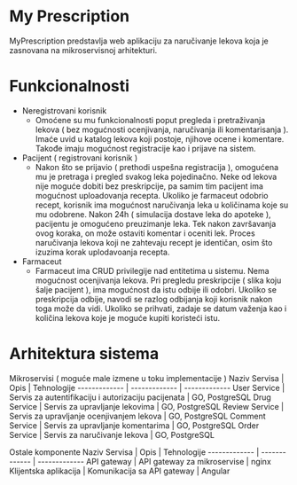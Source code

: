 # My Prescription

MyPrescription predstavlja web aplikaciju za naručivanje lekova koja je zasnovana na mikroservisnoj arhitekturi.

# Funkcionalnosti

* Neregistrovani korisnik
  * Omoćene su mu funkcionalnosti poput pregleda i pretraživanja lekova ( bez mogućnosti ocenjivanja, naručivanja ili komentarisanja ). Imaće uvid u katalog lekova koji postoje, njihove ocene i komentare. Takođe imaju mogućnost registracije kao i prijave na sistem.
* Pacijent ( registrovani korisnik )
  * Nakon što se prijavio ( prethodi uspešna registracija ), omogućena mu je pretraga i pregled svakog leka pojedinačno. Neke od lekova nije moguće dobiti bez preskripcije, pa samim tim pacijent ima mogućnost uploadovanja recepta. Ukoliko je farmaceut odobrio recept, korisnik ima mogućnost naručivanja leka u količinama koje su mu odobrene. Nakon 24h ( simulacija dostave leka do apoteke ), pacijentu je omogućeno preuzimanje leka. Tek nakon završavanja ovog koraka, on može ostaviti komentar i oceniti lek. Proces naručivanja lekova koji ne zahtevaju recept je identičan, osim što izuzima korak uplodavoanja recepta.
* Farmaceut
  * Farmaceut ima CRUD privilegije nad entitetima u sistemu. Nema mogućnost ocenjivanja lekova. Pri pregledu preskripcije ( slika koju šalje pacijent ), ima mogućnost da istu odbije ili odobri. Ukoliko se preskripcija odbije, navodi se razlog odbijanja koji korisnik nakon toga može da vidi. Ukoliko se prihvati, zadaje se datum važenja kao i količina lekova koje je moguće kupiti koristeći istu.

# Arhitektura sistema

Mikroservisi ( moguće male izmene u toku implementacije )
Naziv Servisa  | Opis | Tehnologije
------------- | ------------- | -------------
User Service  | Servis za autentifikaciju i autorizaciju pacijenata | GO, PostgreSQL 
Drug Service  | Servis za upravljanje lekovima | GO, PostgreSQL
Review Service  | Servis za upravljanje ocenjivanjem lekova | GO, PostgreSQL
Comment Service  | Servis za upravljanje komentarima | GO, PostgreSQL
Order Service  | Servis za naručivanje lekova | GO, PostgreSQL

Ostale komponente
Naziv Servisa  | Opis | Tehnologije
------------- | ------------- | -------------
API gateway  | API gateway za mikroservise | nginx
Klijentska aplikacija  | Komunikacija sa API gateway | Angular 
